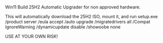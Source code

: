 Win11 Build 25H2 Automatic Upgrader for non approved hardware.

This will automatically download the 25H2 ISO, mount it, and run setup.exe /product server /eula accept /auto upgrade /migratedrivers all /Compat IgnoreWarning /dynamicupdate disable /showoobe none

USE AT YOUR OWN RISK!

